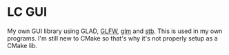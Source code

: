 # LC GUI
My own GUI library using GLAD, [GLFW](https://github.com/glfw/glfw), [glm](https://github.com/g-truc/glm) and [stb](https://github.com/nothings/stb).
This is used in my own programs.
I'm still new to CMake so that's why it's not properly setup as a CMake lib.
